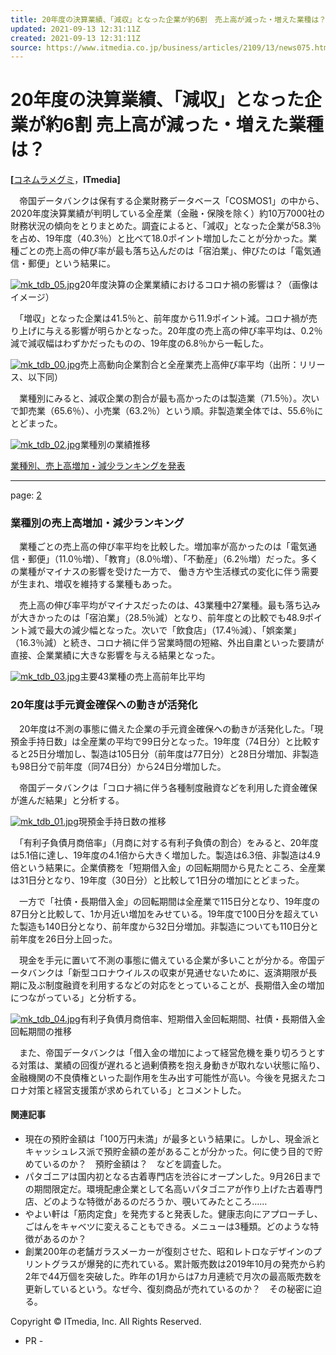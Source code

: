 ```yaml
---
title: 20年度の決算業績、「減収」となった企業が約6割　売上高が減った・増えた業種は？（1/2 ページ） - ITmedia ビジネスオンライン
updated: 2021-09-13 12:31:11Z
created: 2021-09-13 12:31:11Z
source: https://www.itmedia.co.jp/business/articles/2109/13/news075.html
---
```


# 20年度の決算業績、「減収」となった企業が約6割 売上高が減った・増えた業種は？

**[**[コネムラメグミ](https://www.itmedia.co.jp/author/232565/)，**ITmedia]**

　帝国データバンクは保有する企業財務データベース「COSMOS1」の中から、2020年度決算業績が判明している全産業（金融・保険を除く）約10万7000社の財務状況の傾向をとりまとめた。調査によると、「減収」となった企業が58.3％を占め、19年度（40.3％）と比べて18.0ポイント増加したことが分かった。業種ごとの売上高の伸び率が最も落ち込んだのは「宿泊業」、伸びたのは「電気通信・郵便」という結果に。

[![mk_tdb_05.jpg](../_resources/mk_tdb_05.jpg)](https://image.itmedia.co.jp/l/im/business/articles/2109/13/l_mk_tdb_05.jpg)20年度決算の企業業績におけるコロナ禍の影響は？（画像はイメージ）

　「増収」となった企業は41.5％と、前年度から11.9ポイント減。コロナ禍が売り上げに与える影響が明らかとなった。20年度の売上高の伸び率平均は、0.2％減で減収幅はわずかだったものの、19年度の6.8％から一転した。

[![mk_tdb_00.jpg](../_resources/mk_tdb_00.jpg)](https://image.itmedia.co.jp/l/im/business/articles/2109/13/l_mk_tdb_00.jpg)売上高動向企業割合と全産業売上高伸び率平均（出所：リリース、以下同）

　業種別にみると、減収企業の割合が最も高かったのは製造業（71.5％）。次いで卸売業（65.6％）、小売業（63.2％）という順。非製造業全体では、55.6％にとどまった。

[![mk_tdb_02.jpg](../_resources/mk_tdb_02.jpg)](https://image.itmedia.co.jp/l/im/business/articles/2109/13/l_mk_tdb_02.jpg)業種別の業績推移

[業種別、売上高増加・減少ランキングを発表](https://www.itmedia.co.jp/business/articles/2109/13/news075_2.html)

* * *

page: [2](https://www.itmedia.co.jp/business/articles/2109/13/news075_2.html)

### 業種別の売上高増加・減少ランキング

　業種ごとの売上高の伸び率平均を比較した。増加率が高かったのは「電気通信・郵便」（11.0％増）、「教育」（8.0％増）、「不動産」（6.2％増）だった。多くの業種がマイナスの影響を受けた一方で、 働き方や生活様式の変化に伴う需要が生まれ、増収を維持する業種もあった。

　売上高の伸び率平均がマイナスだったのは、43業種中27業種。最も落ち込みが大きかったのは「宿泊業」（28.5％減）となり、前年度との比較でも48.9ポイント減で最大の減少幅となった。次いで「飲食店」（17.4％減）、「娯楽業」（16.3％減）と続き、コロナ禍に伴う営業時間の短縮、外出自粛といった要請が直接、企業業績に大きな影響を与える結果となった。

[![mk_tdb_03.jpg](../_resources/mk_tdb_03.jpg)](https://image.itmedia.co.jp/l/im/business/articles/2109/13/l_mk_tdb_03.jpg)主要43業種の売上高前年比平均

### 20年度は手元資金確保への動きが活発化

　20年度は不測の事態に備えた企業の手元資金確保への動きが活発化した。「現預金手持日数」は全産業の平均で99日分となった。19年度（74日分）と比較すると25日分増加し、製造は105日分（前年度は77日分）と28日分増加、非製造も98日分で前年度（同74日分）から24日分増加した。

　帝国データバンクは「コロナ禍に伴う各種制度融資などを利用した資金確保が進んだ結果」と分析する。

[![mk_tdb_01.jpg](../_resources/mk_tdb_01.jpg)](https://image.itmedia.co.jp/l/im/business/articles/2109/13/l_mk_tdb_01.jpg)現預金手持日数の推移

　「有利子負債月商倍率」（月商に対する有利子負債の割合）をみると、20年度は5.1倍に達し、19年度の4.1倍から大きく増加した。製造は6.3倍、非製造は4.9倍という結果に。企業債務を「短期借入金」の回転期間から見たところ、全産業は31日分となり、19年度（30日分）と比較して1日分の増加にとどまった。

　一方で「社債・長期借入金」の回転期間は全産業で115日分となり、19年度の87日分と比較して、1か月近い増加をみせている。19年度で100日分を超えていた製造も140日分となり、前年度から32日分増加。非製造についても110日分と前年度を26日分上回った。

　現金を手元に置いて不測の事態に備えている企業が多いことが分かる。帝国データバンクは「新型コロナウイルスの収束が見通せないために、返済期限が長期に及ぶ制度融資を利用するなどの対応をとっていることが、長期借入金の増加につながっている」と分析する。

[![mk_tdb_04.jpg](../_resources/mk_tdb_04.jpg)](https://image.itmedia.co.jp/l/im/business/articles/2109/13/l_mk_tdb_04.jpg)有利子負債月商倍率、短期借入金回転期間、社債・長期借入金回転期間の推移

　また、帝国データバンクは「借入金の増加によって経営危機を乗り切ろうとする対策は、業績の回復が遅れると過剰債務を抱え身動きが取れない状態に陥り、金融機関の不良債権といった副作用を生み出す可能性が高い。今後を見据えたコロナ対策と経営支援策が求められている」とコメントした。

#### 関連記事

- 現在の預貯金額は「100万円未満」が最多という結果に。しかし、現金派とキャッシュレス派で預貯金額の差があることが分かった。何に使う目的で貯めているのか？　預貯金額は？　などを調査した。
- パタゴニアは国内初となる古着専門店を渋谷にオープンした。9月26日までの期間限定だ。環境配慮企業として名高いパタゴニアが作り上げた古着専門店、どのような特徴があるのだろうか、覗いてみたところ……
- やよい軒は「筋肉定食」を発売すると発表した。健康志向にアプローチし、ごはんをキャベツに変えることもできる。メニューは3種類。どのような特徴があるのか？
- 創業200年の老舗ガラスメーカーが復刻させた、昭和レトロなデザインのプリントグラスが爆発的に売れている。累計販売数は2019年10月の発売から約2年で44万個を突破した。昨年の1月からは7カ月連続で月次の最高販売数を更新しているという。なぜ今、復刻商品が売れているのか？　その秘密に迫る。

Copyright © ITmedia, Inc. All Rights Reserved.

- PR -